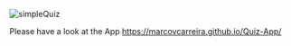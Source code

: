 

![simpleQuiz](https://github.com/user-attachments/assets/705dc52c-47ff-4e37-b032-3b980ee2678b)


Please have a look at the App https://marcovcarreira.github.io/Quiz-App/
